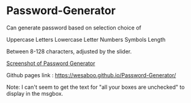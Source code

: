 # Password-Generator

Can generate password based on selection choice of

Uppercase Letters
Lowercase Letter
Numbers
Symbols
Length

Between 8-128 characters, adjusted by the slider.

[Screenshot of Password Generator](/Assets/screenshot.png)

Github pages link : https://wesaboo.github.io/Password-Generator/

Note: I can't seem to get the text for "all your boxes are unchecked" to display in the msgbox.